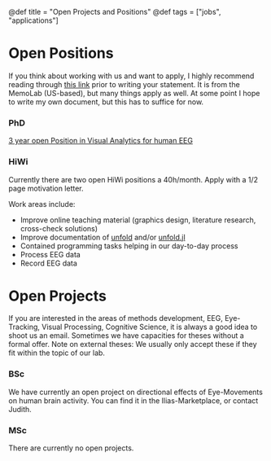 @def title = "Open Projects and Positions"
@def tags = ["jobs", "applications"]

# Open Positions
If you think about working with us and want to apply, I highly recommend reading through [this link](http://www.thememolab.org/pages/gradapps/) prior to writing your statement. It is from the MemoLab (US-based), but many things apply as well. At some point I hope to write my own document, but this has to suffice for now.

### PhD
[3 year open Position in Visual Analytics for human EEG](https://jobrxiv.org/job/university-of-stuttgart-27778-phd-positions-in-visual-analytics-for-human-eeg/)

### HiWi
Currently there are two open HiWi positions a 40h/month. Apply with a 1/2 page motivation letter.

Work areas include:
  - Improve online teaching material (graphics design, literature research, cross-check solutions)
  - Improve documentation of [unfold](https://www.unfoldtoolbox.org) and/or [unfold.jl](https://github.com/unfoldtoolbox/unfold.jl/)
  - Contained programming tasks helping in our day-to-day process
  - Process EEG data
  - Record EEG data
 

# Open Projects
If you are interested in the areas of methods development, EEG, Eye-Tracking, Visual Processing, Cognitive Science, it is always a good idea to shoot us an email. Sometimes we have capacities for theses without a formal offer. Note on external theses: We usually only accept these if they fit within the topic of our lab.

### BSc
We have currently an open project on directional effects of Eye-Movements on human brain activity. You can find it in the Ilias-Marketplace, or contact Judith.
### MSc
There are currently no open projects.

